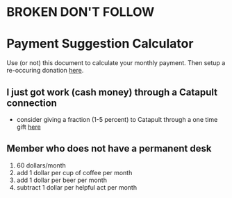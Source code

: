 # BROKEN DON'T FOLLOW


# Payment Suggestion Calculator

Use (or not) this document to calculate your monthly payment. Then setup a re-occuring donation [here][1].

## I just got work (cash money) through a Catapult connection
- consider giving a fraction (1-5 percent) to Catapult through a one time gift [here][2]

## Member who does not have a permanent desk
1. 60 dollars/month
2. add 1 dollar per cup of coffee per month
3. add 1 dollar per beer per month
4. subtract 1 dollar per helpful act per month


[1]: http://catapultpgh.org
[2]: https://www.paypal.com/us/cgi-bin/webscr?cmd=_flow&SESSION=ew8iVDjGHhzU1-7LeIqsP42hxlwGjlMU60QSg-EPudGHLnVszHjVWyzTzbW&dispatch=5885d80a13c0db1f8e263663d3faee8d64ad11bbf4d2a5a1a0d303a50933f9b2

